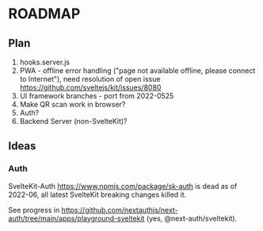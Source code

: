# ROADMAP

## Plan

1. hooks.server.js
2. PWA - offline error handling ("page not available offline, please connect to Internet"),
   need resolution of open issue <https://github.com/sveltejs/kit/issues/8080>
3. UI framework branches - port from 2022-0525
4. Make QR scan work in browser?
5. Auth?
6. Backend Server (non-SvelteKit)?

## Ideas

### Auth

SvelteKit-Auth <https://www.npmjs.com/package/sk-auth> is dead as of 2022-06, all latest SvelteKit breaking changes killed it.

See progress in <https://github.com/nextauthjs/next-auth/tree/main/apps/playground-sveltekit> (yes, @next-auth/sveltekit).
